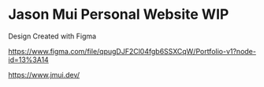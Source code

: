 # Jason Mui Personal Website WIP

Design Created with Figma

https://www.figma.com/file/qpugDJF2Cl04fgb6SSXCqW/Portfolio-v1?node-id=13%3A14

https://www.jmui.dev/
